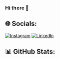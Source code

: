 ### Hi there 👋

## 🌐 Socials:
[![Instagram](https://img.shields.io/badge/Instagram-%23E4405F.svg?logo=Instagram&logoColor=white)](https://instagram.com/marianapaulin.o) [![LinkedIn](https://img.shields.io/badge/LinkedIn-%230077B5.svg?logo=linkedin&logoColor=white)]((https://www.linkedin.com/in/mariana-paulino/))

## 📊 GitHub Stats:

<p align="center">
    <img https://github-readme-stats.vercel.app/api/top-langs/?username=paulinomary&hide=javascript,css,scss,html&theme=tokyonight>
</p>

